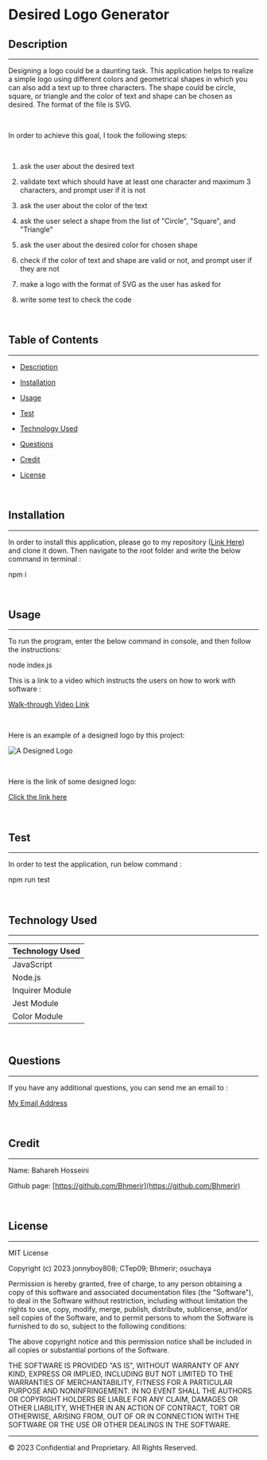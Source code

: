 # Desired Logo Generator

## Description 
---

Designing a logo could be a daunting task. This application helps to realize a simple logo using different colors and geometrical shapes in which you can also add a text up to three characters. The shape could be circle, square, or triangle and the color of text and shape can be chosen as desired. The format of the file is SVG.

<br>

In order to achieve this goal, I took the following steps:

<br>

1. ask the user about the desired text

2. validate text which should have at least one character and maximum 3 characters, and prompt user if it is not

3. ask the user about the color of the text

5. ask the user select a shape from the list of "Circle", "Square", and "Triangle" 

6. ask the user about the desired color for chosen shape

7. check if the color of text and shape are valid or not, and prompt user if they are not

8. make a logo with the format of SVG as the user has asked for

9. write some test to check the code

<br>

## Table of Contents
---

* [Description](#description)

* [Installation](#installation)

* [Usage](#usage)

* [Test](#test)

* [Technology Used](#technology-used)

* [Questions](#questions)

* [Credit](#credit)

* [License](#license)

<br>

## Installation

---

In order to install this application, please go to my repository ([Link Here](https://github.com/Bhmerir/desired-logo-generator)) and clone it down. Then navigate to the root folder and write the below command in terminal :

npm i

<br>

## Usage

---

To run the program, enter the below command in console, and then follow the instructions:

node index.js

This is a link to a video which instructs the users on how to work with software : 

[Walk-through Video Link]()

<br>

Here is an example of a designed logo by this project:

![A Designed Logo](logo.png)

<br>

Here is the link of some designed logo:

[Click the link here](https://github.com/Bhmerir/)

<br>

## Test

---

In order to test the application, run below command :

npm run test

<br>

## Technology Used

---

| Technology Used         |
| -------------           |
| JavaScript              |  
| Node.js                 |    
| Inquirer Module         | 
| Jest Module             |
| Color Module            |

<br>

## Questions 

---

If you have any additional questions, you can send me an email to :

[My Email Address](mailto:(mer_ir@yahoo.com))

<br>

## Credit

---

Name:     Bahareh Hosseini

Github page:      [https://github.com/Bhmerir](https://github.com/Bhmerir)

<br>

## License

---

MIT License

Copyright (c) 2023 jonnyboy808; CTep09; Bhmerir; osuchaya

Permission is hereby granted, free of charge, to any person obtaining a copy
of this software and associated documentation files (the "Software"), to deal
in the Software without restriction, including without limitation the rights
to use, copy, modify, merge, publish, distribute, sublicense, and/or sell
copies of the Software, and to permit persons to whom the Software is
furnished to do so, subject to the following conditions:

The above copyright notice and this permission notice shall be included in all
copies or substantial portions of the Software.

THE SOFTWARE IS PROVIDED "AS IS", WITHOUT WARRANTY OF ANY KIND, EXPRESS OR
IMPLIED, INCLUDING BUT NOT LIMITED TO THE WARRANTIES OF MERCHANTABILITY,
FITNESS FOR A PARTICULAR PURPOSE AND NONINFRINGEMENT. IN NO EVENT SHALL THE
AUTHORS OR COPYRIGHT HOLDERS BE LIABLE FOR ANY CLAIM, DAMAGES OR OTHER
LIABILITY, WHETHER IN AN ACTION OF CONTRACT, TORT OR OTHERWISE, ARISING FROM,
OUT OF OR IN CONNECTION WITH THE SOFTWARE OR THE USE OR OTHER DEALINGS IN THE
SOFTWARE.


---

© 2023 Confidential and Proprietary. All Rights Reserved.
